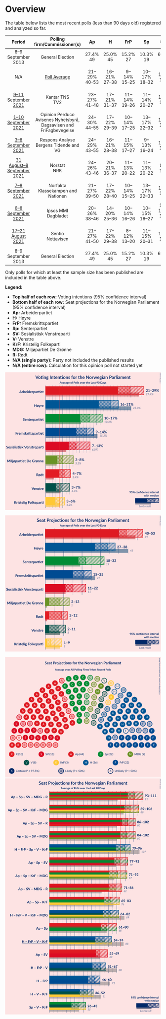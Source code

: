 # Overview

The table below lists the most recent polls (less than 90 days old) registered and analyzed so far.

| Period     | Polling firm/Commissioner(s) | Ap | H | FrP | Sp | SV | V | KrF | MDG | R |
|:----------:|:----------------------------:|:--:|:--:|:--:|:--:|:--:|:--:|:--:|:--:|:--:|
| 8–9 September 2013 | General Election | 27.4% <br> 49 | 25.0% <br> 45 | 15.2% <br> 27 | 10.3% <br> 19 | 6.0% <br> 11 | 4.4% <br> 8 | 4.2% <br> 8 | 3.2% <br> 1 | 2.4% <br> 1 |
| N/A | [Poll Average](average.html) | 21–29% <br> 40–53 | 16–21% <br> 27–38 | 9–14% <br> 15–25 | 10–17% <br> 18–32 | 7–13% <br> 11–22 | 3–7% <br> 2–11 | 3–6% <br> 1–9 | 3–8% <br> 2–13 | 4–7% <br> 2–12 |
| [9–11 September 2021](2021-09-11-KantarTNS.html) | Kantar TNS <br> TV2 | 23–27% <br> 41–48 | 17–21% <br> 31–37 | 11–14% <br> 19–26 | 11–14% <br> 20–27 | 8–10% <br> 12–18 | 4–5% <br> 2–9 | 3–5% <br> 2–8 | 4–6% <br> 7–11 | 5–7% <br> 8–12 |
| [1–10 September 2021](2021-09-10-OpinionPerduco.html) | Opinion Perduco <br> Avisenes Nyhetsbyrå, Dagsavisen and FriFagbevegelse | 24–30% <br> 44–55 | 17–22% <br> 29–39 | 10–14% <br> 17–25 | 13–17% <br> 22–32 | 6–10% <br> 11–17 | 3–6% <br> 2–10 | 2–5% <br> 1–8 | 4–6% <br> 2–11 | 3–6% <br> 2–11 |
| [3–8 September 2021](2021-09-08-ResponsAnalyse.html) | Respons Analyse <br> Bergens Tidende and VG | 24–29% <br> 43–55 | 16–21% <br> 28–38 | 11–15% <br> 17–27 | 9–13% <br> 16–24 | 8–11% <br> 12–20 | 3–5% <br> 2–9 | 3–6% <br> 3–10 | 3–6% <br> 2–9 | 5–8% <br> 7–13 |
| [31 August–8 September 2021](2021-09-08-Norstat.html) | Norstat <br> NRK | 24–26% <br> 43–46 | 20–21% <br> 36–37 | 11–13% <br> 20–22 | 11–13% <br> 20–22 | 8–9% <br> 14–16 | 5% <br> 8–9 | 4–5% <br> 3–8 | 5% <br> 8–9 | 5% <br> 8–9 |
| [7–8 September 2021](2021-09-08-Norfakta.html) | Norfakta <br> Klassekampen and Nationen | 21–27% <br> 39–50 | 17–22% <br> 28–40 | 10–14% <br> 15–25 | 13–17% <br> 22–33 | 7–10% <br> 10–18 | 3–5% <br> 2–9 | 2–5% <br> 1–8 | 5–8% <br> 7–13 | 4–7% <br> 6–12 |
| [6–8 September 2021](2021-09-08-IpsosMMI.html) | Ipsos MMI <br> Dagbladet | 20–26% <br> 38–46 | 14–20% <br> 25–36 | 10–14% <br> 16–26 | 10–15% <br> 18–27 | 10–14% <br> 15–25 | 5–8% <br> 7–13 | 3–6% <br> 2–10 | 3–6% <br> 2–10 | 5–8% <br> 7–14 |
| [17–21 August 2021](2021-08-21-Sentio.html) | Sentio <br> Nettavisen | 21–27% <br> 41–50 | 17–22% <br> 29–38 | 8–12% <br> 13–20 | 11–15% <br> 20–31 | 7–11% <br> 11–18 | 3–5% <br> 2–8 | 3–5% <br> 1–8 | 6–9% <br> 9–14 | 4–7% <br> 6–11 |
| 8–9 September 2013 | General Election | 27.4% <br> 49 | 25.0% <br> 45 | 15.2% <br> 27 | 10.3% <br> 19 | 6.0% <br> 11 | 4.4% <br> 8 | 4.2% <br> 8 | 3.2% <br> 1 | 2.4% <br> 1 |

Only polls for which at least the sample size has been published are included in the table above.

**Legend:**
+ **Top half of each row:** Voting intentions (95% confidence interval)
+ **Bottom half of each row:** Seat projections for the Norwegian Parliament (95% confidence interval)
+ **Ap:** Arbeiderpartiet
+ **H:** Høyre
+ **FrP:** Fremskrittspartiet
+ **Sp:** Senterpartiet
+ **SV:** Sosialistisk Venstreparti
+ **V:** Venstre
+ **KrF:** Kristelig Folkeparti
+ **MDG:** Miljøpartiet De Grønne
+ **R:** Rødt
+ **N/A (single party):** Party not included the published results
+ **N/A (entire row):** Calculation for this opinion poll not started yet


![Graph with voting intentions not yet produced](average.png "Voting Intentions")

![Graph with seats not yet produced](average-seats.png "Seats")

![Graph with seating plan not yet produced](average-seating-plan.png "Seating Plan")
![Graph with coalitions seats not yet produced](average-coalitions-seats.png "Coalitions Seats")
